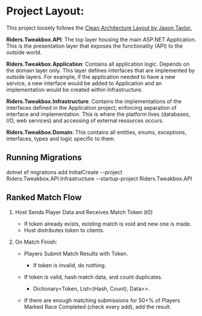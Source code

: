 # Project Layout:
This project loosely follows the [Clean Architecture Layout by Jason Taylor.](https://github.com/jasontaylordev/CleanArchitecture)

**Riders.Tweakbox.API**: The top layer housing the main ASP.NET Application. This is the presentation layer that exposes the functionality (API) to the outside world.

**Riders.Tweakbox.Application**: Contains all application logic. Depends on the domain layer only. This layer defines interfaces that are implemented by outside layers. For example, if the application needed to have a new service, a new interface would be added to Application and an implementation would be created within Infrastructure.

**Riders.Tweakbox.Infrastructure**: Contains the implementations of the interfaces defined in the Application project; enforcing separation of interface and implementation. This is where the platform lives (databases, I/O, web services) and accessing of external resources occurs.

**Riders.Tweakbox.Domain**: This contains all entities, enums, exceptions, interfaces, types and logic specific to them.

## Running Migrations
dotnet ef migrations add InitialCreate --project Riders.Tweakbox.API.Infrastructure --startup-project Riders.Tweakbox.API

## Ranked Match Flow
1. Host Sends Player Data and Receives Match Token (t0)
   - If token already exists, existing match is void and new one is made.
   - Host distributes token to clients.
   
2. On Match Finish:
   - Players Submit Match Results with Token.
		- If token is invalid, do nothing.
		
   - If token is valid, hash match data, and count duplicates.
	  - Dictionary<Token, List<(Hash, Count), Data>>.
	  
   - If there are enough matching submissions for 50+% of Players Marked Race Completed (check every add), add the result.
   